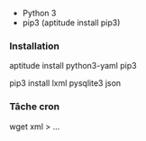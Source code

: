 
  * Python 3
  * pip3 (aptitude install pip3)

### Installation

aptitude install python3-yaml pip3

pip3 install lxml pysqlite3 json

### Tâche cron 

wget xml > ...
